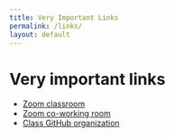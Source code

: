 ```yaml
---
title: Very Important Links
permalink: /links/
layout: default
---
```


# Very important links

* [Zoom classroom](https://us02web.zoom.us/j/88017099254?pwd=S0dXVDlNaE1wWU1uTE5mVFFDa0xoZz09)
* [Zoom co-working room](https://zoom.us/j/705824048)
* [Class GitHub organization](https://github.com/momentum-team-2)
